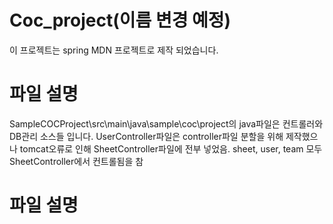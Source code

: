 Coc_project(이름 변경 예정)
=============
이 프로젝트는 spring MDN 프로젝트로 제작 되었습니다.

파일 설명
=============
SampleCOCProject\src\main\java\sample\coc\project의 java파일은 컨트롤러와 DB관리 소스들 입니다.
UserController파일은 controller파일 분할을 위해 제작했으나 tomcat오류로 인해 SheetController파일에 전부 넣었음.
sheet, user, team 모두 SheetController에서 컨트롤됨을 참

파일 설명
=============
